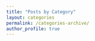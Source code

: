 ```yaml
---
title: "Posts by Category"
layout: categories
permalink: /categories-archive/
author_profile: true
---
```

